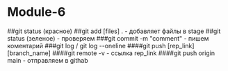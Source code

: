 # Module-6
##git status (красное)
##git add [files] . - добавляет файлы в stage
##git status (зеленое) - проверяем
###git commit -m "comment"  - пишем коментарий
###git log / git log --oneline
####git push [rep_link] [branch_name]
####git remote -v - ссылка rep_link
####git push origin main - отправляем в githab

